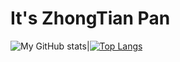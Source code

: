 # It's ZhongTian Pan 

![My GitHub stats](https://github-readme-stats.vercel.app/api?username=DOUDIU&show_icons=true&line_height=33&theme=radical)|[![Top Langs](https://github-readme-stats.vercel.app/api/top-langs/?username=DOUDIU&langs_count=4&hide=glsl,html,XBASE)](https://github.com/anuraghazra/github-readme-stats)



